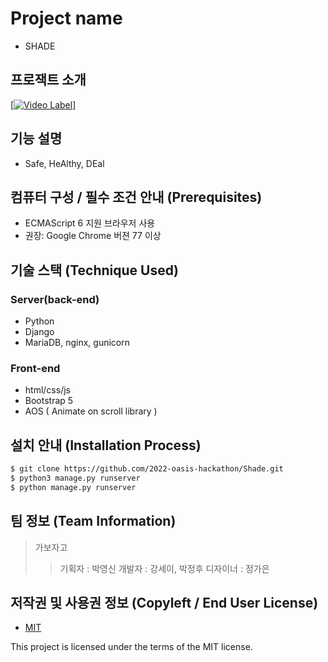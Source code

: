 # Project name
- SHADE 


## 프로잭트 소개
[[![Video Label](http://img.youtube.com/vi/ZGjbrML4wA4/0.jpg)](https://youtu.be/ZGjbrML4wA4)]


## 기능 설명
 - Safe, HeAlthy, DEal

## 컴퓨터 구성 / 필수 조건 안내 (Prerequisites)
* ECMAScript 6 지원 브라우저 사용
* 권장: Google Chrome 버젼 77 이상

## 기술 스택 (Technique Used) 
### Server(back-end)
 -  Python 
 -  Django
 -  MariaDB, nginx, gunicorn
 
### Front-end
 -  html/css/js 
 -  Bootstrap 5
 -  AOS ( Animate on scroll library )



## 설치 안내 (Installation Process)
```bash
$ git clone https://github.com/2022-oasis-hackathon/Shade.git
$ python3 manage.py runserver
$ python manage.py runserver
```

 
## 팀 정보 (Team Information)
> 가보자고
>> 기획자 : 박영신
>> 개발자 : 강세이, 박정후
>> 디자이너 : 정가은

## 저작권 및 사용권 정보 (Copyleft / End User License)
 * [MIT](https://github.com/osam2020-WEB/Sample-ProjectName-TeamName/blob/master/license.md)

This project is licensed under the terms of the MIT license.
